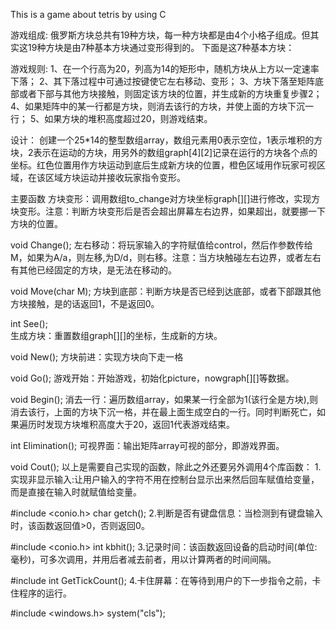 This is a game about tetris by using C

游戏组成:
俄罗斯方块总共有19种方块，每一种方块都是由4个小格子组成。但其实这19种方块是由7种基本方块通过变形得到的。 
下面是这7种基本方块：

游戏规则:
1、在一个行高为20，列高为14的矩形中，随机方块从上方以一定速率下落； 
2、其下落过程中可通过按键使它左右移动、变形； 
3、方块下落至矩阵底部或者下部与其他方块接触，则固定该方块的位置，并生成新的方块重复步骤2； 
4、如果矩阵中的某一行都是方块，则消去该行的方块，并使上面的方块下沉一行； 
5、如果方块的堆积高度超过20，则游戏结束。

设计：
创建一个25*14的整型数组array，数组元素用0表示空位，1表示堆积的方块，2表示在运动的方块，用另外的数组graph[4][2]记录在运行的方块各个点的坐标。红色位置用作方块运动到底后生成新方块的位置，橙色区域用作玩家可视区域，在该区域方块运动并接收玩家指令变形。


  主要函数
  方块变形：调用数组to_change对方块坐标graph[][]进行修改，实现方块变形。注意：判断方块变形后是否会超出屏幕左右边界，如果超出，就要挪一下方块的位置。

  void Change();
  左右移动：将玩家输入的字符赋值给control，然后作参数传给M，如果为A/a，则左移,为D/d，则右移。注意：当方块触碰左右边界，或者左右有其他已经固定的方块，是无法在移动的。

  void Move(char M);
  方块到底部：判断方块是否已经到达底部，或者下部跟其他方块接触，是的话返回1，不是返回0。

  int See();  
  生成方块：重置数组graph[][]的坐标，生成新的方块。

  void New();
  方块前进：实现方块向下走一格

  void Go(); 
  游戏开始：开始游戏，初始化picture，nowgraph[][]等数据。

  void Begin();
  消去一行：遍历数组array，如果某一行全部为1(该行全是方块),则消去该行，上面的方块下沉一格，并在最上面生成空白的一行。同时判断死亡，如果遍历时发现方块堆积高度大于20，返回1代表游戏结束。

  int Elimination(); 
  可视界面：输出矩阵array可视的部分，即游戏界面。

  void Cout(); 
  以上是需要自己实现的函数，除此之外还要另外调用4个库函数： 
  1.实现非显示输入:让用户输入的字符不用在控制台显示出来然后回车赋值给变量，而是直接在输入时就赋值给变量。

  #include <conio.h>
  char getch();
  2.判断是否有键盘信息：当检测到有键盘输入 时，该函数返回值>0，否则返回0。

  #include <conio.h>
  int kbhit();
  3.记录时间：该函数返回设备的启动时间(单位:毫秒)，可多次调用，并用后者减去前者，用以计算两者的时间间隔。

  #include <ctime>
  int GetTickCount();
  4.卡住屏幕：在等待到用户的下一步指令之前，卡住程序的运行。

  #include <windows.h>
  system("cls");

